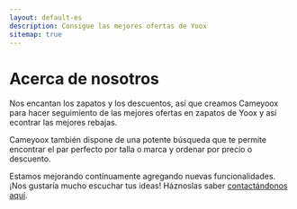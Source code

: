 ```yaml
---
layout: default-es
description: Consigue las mejores ofertas de Yoox
sitemap: true
---
```


<div class="text">
	<h1 class="center">Acerca de nosotros</h1>
	<p>
		Nos encantan los zapatos y los descuentos, así que creamos Cameyoox para hacer seguimiento de las mejores ofertas en zapatos de Yoox y así econtrar las mejores rebajas.
	</p>
	<p>
		Cameyoox también dispone de una potente búsqueda que te permite encontrar el par perfecto por talla o marca y ordenar por precio o descuento.
	<p>
		Estamos mejorando contínuamente agregando nuevas funcionalidades. ¡Nos gustaría mucho escuchar tus ideas! Háznoslas saber 
		<a href="#">contactándonos aquí</a>. 
	</p>